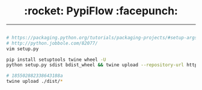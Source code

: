 <h1 align = "center">:rocket: PypiFlow :facepunch:</h1>

---

```sh

# https://packaging.python.org/tutorials/packaging-projects/#setup-args
# http://python.jobbole.com/82077/
vim setup.py 

pip install setuptools twine wheel -U
python setup.py sdist bdist_wheel && twine upload --repository-url https://test.pypi.org/legacy/ ./dist/*

# 185502882338643188a
twine upload ./dist/* 
```

